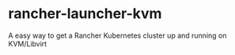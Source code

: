 # rancher-launcher-kvm
A easy way to get a Rancher Kubernetes cluster up and running on KVM/Libvirt
